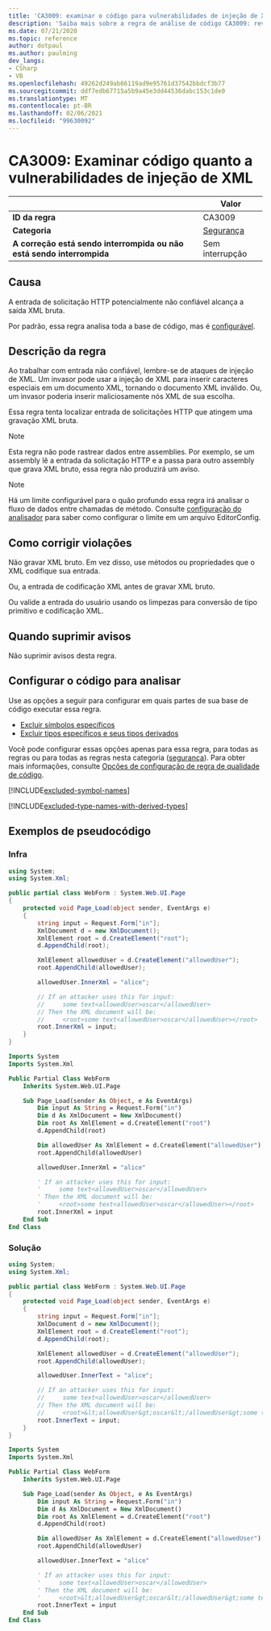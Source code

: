 ```yaml
---
title: 'CA3009: examinar o código para vulnerabilidades de injeção de XML (análise de código)'
description: 'Saiba mais sobre a regra de análise de código CA3009: revise o código para vulnerabilidades de injeção de XML'
ms.date: 07/21/2020
ms.topic: reference
author: dotpaul
ms.author: paulming
dev_langs:
- CSharp
- VB
ms.openlocfilehash: 49262d249ab66119ad9e95761d37542bbdcf3b77
ms.sourcegitcommit: ddf7edb67715a5b9a45e3dd44536dabc153c1de0
ms.translationtype: MT
ms.contentlocale: pt-BR
ms.lasthandoff: 02/06/2021
ms.locfileid: "99630092"
---
```

# <a name="ca3009-review-code-for-xml-injection-vulnerabilities"></a>CA3009: Examinar código quanto a vulnerabilidades de injeção de XML

| | Valor |
|-|-|
| **ID da regra** |CA3009|
| **Categoria** |[Segurança](security-warnings.md)|
| **A correção está sendo interrompida ou não está sendo interrompida** |Sem interrupção|

## <a name="cause"></a>Causa

A entrada de solicitação HTTP potencialmente não confiável alcança a saída XML bruta.

Por padrão, essa regra analisa toda a base de código, mas é [configurável](#configure-code-to-analyze).

## <a name="rule-description"></a>Descrição da regra

Ao trabalhar com entrada não confiável, lembre-se de ataques de injeção de XML. Um invasor pode usar a injeção de XML para inserir caracteres especiais em um documento XML, tornando o documento XML inválido. Ou, um invasor poderia inserir maliciosamente nós XML de sua escolha.

Essa regra tenta localizar entrada de solicitações HTTP que atingem uma gravação XML bruta.

> [!NOTE]
> Esta regra não pode rastrear dados entre assemblies. Por exemplo, se um assembly lê a entrada da solicitação HTTP e a passa para outro assembly que grava XML bruto, essa regra não produzirá um aviso.

> [!NOTE]
> Há um limite configurável para o quão profundo essa regra irá analisar o fluxo de dados entre chamadas de método. Consulte [configuração do analisador](https://github.com/dotnet/roslyn-analyzers/blob/master/docs/Analyzer%20Configuration.md#dataflow-analysis) para saber como configurar o limite em um arquivo EditorConfig.

## <a name="how-to-fix-violations"></a>Como corrigir violações

Não gravar XML bruto. Em vez disso, use métodos ou propriedades que o XML codifique sua entrada.

Ou, a entrada de codificação XML antes de gravar XML bruto.

Ou valide a entrada do usuário usando os limpezas para conversão de tipo primitivo e codificação XML.

## <a name="when-to-suppress-warnings"></a>Quando suprimir avisos

Não suprimir avisos desta regra.

## <a name="configure-code-to-analyze"></a>Configurar o código para analisar

Use as opções a seguir para configurar em quais partes de sua base de código executar essa regra.

- [Excluir símbolos específicos](#exclude-specific-symbols)
- [Excluir tipos específicos e seus tipos derivados](#exclude-specific-types-and-their-derived-types)

Você pode configurar essas opções apenas para essa regra, para todas as regras ou para todas as regras nesta categoria ([segurança](security-warnings.md)). Para obter mais informações, consulte [Opções de configuração de regra de qualidade de código](../code-quality-rule-options.md).

[!INCLUDE[excluded-symbol-names](~/includes/code-analysis/excluded-symbol-names.md)]

[!INCLUDE[excluded-type-names-with-derived-types](~/includes/code-analysis/excluded-type-names-with-derived-types.md)]

## <a name="pseudo-code-examples"></a>Exemplos de pseudocódigo

### <a name="violation"></a>Infra

```csharp
using System;
using System.Xml;

public partial class WebForm : System.Web.UI.Page
{
    protected void Page_Load(object sender, EventArgs e)
    {
        string input = Request.Form["in"];
        XmlDocument d = new XmlDocument();
        XmlElement root = d.CreateElement("root");
        d.AppendChild(root);

        XmlElement allowedUser = d.CreateElement("allowedUser");
        root.AppendChild(allowedUser);

        allowedUser.InnerXml = "alice";

        // If an attacker uses this for input:
        //     some text<allowedUser>oscar</allowedUser>
        // Then the XML document will be:
        //     <root>some text<allowedUser>oscar</allowedUser></root>
        root.InnerXml = input;
    }
}
```

```vb
Imports System
Imports System.Xml

Public Partial Class WebForm
    Inherits System.Web.UI.Page

    Sub Page_Load(sender As Object, e As EventArgs)
        Dim input As String = Request.Form("in")
        Dim d As XmlDocument = New XmlDocument()
        Dim root As XmlElement = d.CreateElement("root")
        d.AppendChild(root)

        Dim allowedUser As XmlElement = d.CreateElement("allowedUser")
        root.AppendChild(allowedUser)

        allowedUser.InnerXml = "alice"

        ' If an attacker uses this for input:
        '     some text<allowedUser>oscar</allowedUser>
        ' Then the XML document will be:
        '     <root>some text<allowedUser>oscar</allowedUser></root>
        root.InnerXml = input
    End Sub
End Class
```

### <a name="solution"></a>Solução

```csharp
using System;
using System.Xml;

public partial class WebForm : System.Web.UI.Page
{
    protected void Page_Load(object sender, EventArgs e)
    {
        string input = Request.Form["in"];
        XmlDocument d = new XmlDocument();
        XmlElement root = d.CreateElement("root");
        d.AppendChild(root);

        XmlElement allowedUser = d.CreateElement("allowedUser");
        root.AppendChild(allowedUser);

        allowedUser.InnerText = "alice";

        // If an attacker uses this for input:
        //     some text<allowedUser>oscar</allowedUser>
        // Then the XML document will be:
        //     <root>&lt;allowedUser&gt;oscar&lt;/allowedUser&gt;some text<allowedUser>alice</allowedUser></root>
        root.InnerText = input;
    }
}
```

```vb
Imports System
Imports System.Xml

Public Partial Class WebForm
    Inherits System.Web.UI.Page

    Sub Page_Load(sender As Object, e As EventArgs)
        Dim input As String = Request.Form("in")
        Dim d As XmlDocument = New XmlDocument()
        Dim root As XmlElement = d.CreateElement("root")
        d.AppendChild(root)

        Dim allowedUser As XmlElement = d.CreateElement("allowedUser")
        root.AppendChild(allowedUser)

        allowedUser.InnerText = "alice"

        ' If an attacker uses this for input:
        '     some text<allowedUser>oscar</allowedUser>
        ' Then the XML document will be:
        '     <root>&lt;allowedUser&gt;oscar&lt;/allowedUser&gt;some text<allowedUser>alice</allowedUser></root>
        root.InnerText = input
    End Sub
End Class
```
